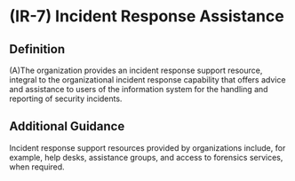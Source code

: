 
# (IR-7) Incident Response Assistance

## Definition

(A)The organization provides an incident response support resource, integral to the organizational incident response capability that offers advice and assistance to users of the information system for the handling and reporting of security incidents.

## Additional Guidance

Incident response support resources provided by organizations include, for example, help desks, assistance groups, and access to forensics services, when required.
